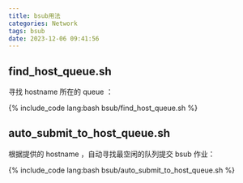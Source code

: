 ```yaml
---
title: bsub用法
categories: Network
tags: bsub
date: 2023-12-06 09:41:56
---
```


## find_host_queue.sh

寻找 hostname 所在的 queue ：

{% include_code lang:bash bsub/find_host_queue.sh %}

## auto_submit_to_host_queue.sh

根据提供的 hostname ，自动寻找最空闲的队列提交 bsub 作业：

{% include_code lang:bash bsub/auto_submit_to_host_queue.sh %}
